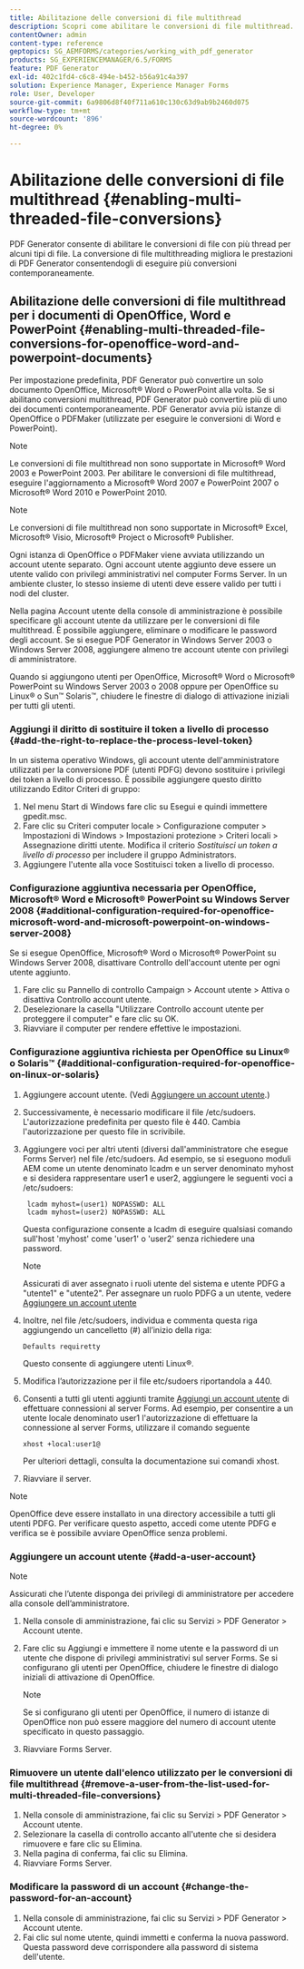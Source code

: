 ```yaml
---
title: Abilitazione delle conversioni di file multithread
description: Scopri come abilitare le conversioni di file multithread.
contentOwner: admin
content-type: reference
geptopics: SG_AEMFORMS/categories/working_with_pdf_generator
products: SG_EXPERIENCEMANAGER/6.5/FORMS
feature: PDF Generator
exl-id: 402c1fd4-c6c8-494e-b452-b56a91c4a397
solution: Experience Manager, Experience Manager Forms
role: User, Developer
source-git-commit: 6a9806d8f40f711a610c130c63d9ab9b2460d075
workflow-type: tm+mt
source-wordcount: '896'
ht-degree: 0%

---
```


# Abilitazione delle conversioni di file multithread {#enabling-multi-threaded-file-conversions}

PDF Generator consente di abilitare le conversioni di file con più thread per alcuni tipi di file. La conversione di file multithreading migliora le prestazioni di PDF Generator consentendogli di eseguire più conversioni contemporaneamente.

## Abilitazione delle conversioni di file multithread per i documenti di OpenOffice, Word e PowerPoint {#enabling-multi-threaded-file-conversions-for-openoffice-word-and-powerpoint-documents}

Per impostazione predefinita, PDF Generator può convertire un solo documento OpenOffice, Microsoft® Word o PowerPoint alla volta. Se si abilitano conversioni multithread, PDF Generator può convertire più di uno dei documenti contemporaneamente. PDF Generator avvia più istanze di OpenOffice o PDFMaker (utilizzate per eseguire le conversioni di Word e PowerPoint).

>[!NOTE]
>
>Le conversioni di file multithread non sono supportate in Microsoft® Word 2003 e PowerPoint 2003. Per abilitare le conversioni di file multithread, eseguire l&#39;aggiornamento a Microsoft® Word 2007 e PowerPoint 2007 o Microsoft® Word 2010 e PowerPoint 2010.

>[!NOTE]
>
>Le conversioni di file multithread non sono supportate in Microsoft® Excel, Microsoft® Visio, Microsoft® Project o Microsoft® Publisher.

Ogni istanza di OpenOffice o PDFMaker viene avviata utilizzando un account utente separato. Ogni account utente aggiunto deve essere un utente valido con privilegi amministrativi nel computer Forms Server. In un ambiente cluster, lo stesso insieme di utenti deve essere valido per tutti i nodi del cluster.

Nella pagina Account utente della console di amministrazione è possibile specificare gli account utente da utilizzare per le conversioni di file multithread. È possibile aggiungere, eliminare o modificare le password degli account. Se si esegue PDF Generator in Windows Server 2003 o Windows Server 2008, aggiungere almeno tre account utente con privilegi di amministratore.

Quando si aggiungono utenti per OpenOffice, Microsoft® Word o Microsoft® PowerPoint su Windows Server 2003 o 2008 oppure per OpenOffice su Linux® o Sun™ Solaris™, chiudere le finestre di dialogo di attivazione iniziali per tutti gli utenti.

### Aggiungi il diritto di sostituire il token a livello di processo {#add-the-right-to-replace-the-process-level-token}

In un sistema operativo Windows, gli account utente dell&#39;amministratore utilizzati per la conversione PDF (utenti PDFG) devono sostituire i privilegi dei token a livello di processo. È possibile aggiungere questo diritto utilizzando Editor Criteri di gruppo:

1. Nel menu Start di Windows fare clic su Esegui e quindi immettere gpedit.msc.
1. Fare clic su Criteri computer locale > Configurazione computer > Impostazioni di Windows > Impostazioni protezione > Criteri locali > Assegnazione diritti utente. Modifica il criterio *Sostituisci un token a livello di processo* per includere il gruppo Administrators.
1. Aggiungere l&#39;utente alla voce Sostituisci token a livello di processo.

### Configurazione aggiuntiva necessaria per OpenOffice, Microsoft® Word e Microsoft® PowerPoint su Windows Server 2008 {#additional-configuration-required-for-openoffice-microsoft-word-and-microsoft-powerpoint-on-windows-server-2008}

Se si esegue OpenOffice, Microsoft® Word o Microsoft® PowerPoint su Windows Server 2008, disattivare Controllo dell&#39;account utente per ogni utente aggiunto.

1. Fare clic su Pannello di controllo Campaign > Account utente > Attiva o disattiva Controllo account utente.
1. Deselezionare la casella &quot;Utilizzare Controllo account utente per proteggere il computer&quot; e fare clic su OK.
1. Riavviare il computer per rendere effettive le impostazioni.

### Configurazione aggiuntiva richiesta per OpenOffice su Linux® o Solaris™ {#additional-configuration-required-for-openoffice-on-linux-or-solaris}

1. Aggiungere account utente. (Vedi [Aggiungere un account utente](enabling-multi-threaded-file-conversions.md#add-a-user-account).)
1. Successivamente, è necessario modificare il file /etc/sudoers. L&#39;autorizzazione predefinita per questo file è 440. Cambia l&#39;autorizzazione per questo file in scrivibile.
1. Aggiungere voci per altri utenti (diversi dall&#39;amministratore che esegue Forms Server) nel file /etc/sudoers. Ad esempio, se si eseguono moduli AEM come un utente denominato lcadm e un server denominato myhost e si desidera rappresentare user1 e user2, aggiungere le seguenti voci a /etc/sudoers:

   ```shell
    lcadm myhost=(user1) NOPASSWD: ALL
    lcadm myhost=(user2) NOPASSWD: ALL
   ```

   Questa configurazione consente a lcadm di eseguire qualsiasi comando sull&#39;host &#39;myhost&#39; come &#39;user1&#39; o &#39;user2&#39; senza richiedere una password.

   >[!NOTE]
   >
   >Assicurati di aver assegnato i ruoli utente del sistema e utente PDFG a &quot;utente1&quot; e &quot;utente2&quot;. Per assegnare un ruolo PDFG a un utente, vedere [Aggiungere un account utente](enabling-multi-threaded-file-conversions.md#add-a-user-account)

1. Inoltre, nel file /etc/sudoers, individua e commenta questa riga aggiungendo un cancelletto (#) all’inizio della riga:

   ```shell
   Defaults requiretty
   ```

   Questo consente di aggiungere utenti Linux®.

1. Modifica l’autorizzazione per il file etc/sudoers riportandola a 440.
1. Consenti a tutti gli utenti aggiunti tramite [Aggiungi un account utente](enabling-multi-threaded-file-conversions.md#add-a-user-account) di effettuare connessioni al server Forms. Ad esempio, per consentire a un utente locale denominato user1 l&#39;autorizzazione di effettuare la connessione al server Forms, utilizzare il comando seguente

   `xhost +local:user1@`

   Per ulteriori dettagli, consulta la documentazione sui comandi xhost.

1. Riavviare il server.

>[!NOTE]
>
>OpenOffice deve essere installato in una directory accessibile a tutti gli utenti PDFG. Per verificare questo aspetto, accedi come utente PDFG e verifica se è possibile avviare OpenOffice senza problemi.

### Aggiungere un account utente {#add-a-user-account}

>[!NOTE]
> 
> Assicurati che l’utente disponga dei privilegi di amministratore per accedere alla console dell’amministratore.

1. Nella console di amministrazione, fai clic su Servizi > PDF Generator > Account utente.
1. Fare clic su Aggiungi e immettere il nome utente e la password di un utente che dispone di privilegi amministrativi sul server Forms. Se si configurano gli utenti per OpenOffice, chiudere le finestre di dialogo iniziali di attivazione di OpenOffice.

   >[!NOTE]
   >
   >Se si configurano gli utenti per OpenOffice, il numero di istanze di OpenOffice non può essere maggiore del numero di account utente specificato in questo passaggio.

1. Riavviare Forms Server.

### Rimuovere un utente dall&#39;elenco utilizzato per le conversioni di file multithread {#remove-a-user-from-the-list-used-for-multi-threaded-file-conversions}

1. Nella console di amministrazione, fai clic su Servizi > PDF Generator > Account utente.
1. Selezionare la casella di controllo accanto all&#39;utente che si desidera rimuovere e fare clic su Elimina.
1. Nella pagina di conferma, fai clic su Elimina.
1. Riavviare Forms Server.

### Modificare la password di un account {#change-the-password-for-an-account}

1. Nella console di amministrazione, fai clic su Servizi > PDF Generator > Account utente.
1. Fai clic sul nome utente, quindi immetti e conferma la nuova password. Questa password deve corrispondere alla password di sistema dell&#39;utente.
